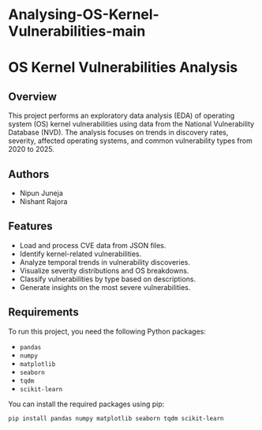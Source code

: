 # Analysing-OS-Kernel-Vulnerabilities-main
# OS Kernel Vulnerabilities Analysis

## Overview
This project performs an exploratory data analysis (EDA) of operating system (OS) kernel vulnerabilities using data from the National Vulnerability Database (NVD). The analysis focuses on trends in discovery rates, severity, affected operating systems, and common vulnerability types from 2020 to 2025.

## Authors
- Nipun Juneja
- Nishant Rajora

## Features
- Load and process CVE data from JSON files.
- Identify kernel-related vulnerabilities.
- Analyze temporal trends in vulnerability discoveries.
- Visualize severity distributions and OS breakdowns.
- Classify vulnerabilities by type based on descriptions.
- Generate insights on the most severe vulnerabilities.

## Requirements
To run this project, you need the following Python packages:
- `pandas`
- `numpy`
- `matplotlib`
- `seaborn`
- `tqdm`
- `scikit-learn`

You can install the required packages using pip:

```bash
pip install pandas numpy matplotlib seaborn tqdm scikit-learn
